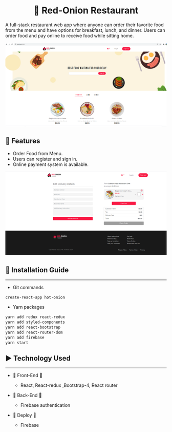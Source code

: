 <div align="center">

# :hamburger: **Red-Onion Restaurant**

</div>


<p>A full-stack restaurant web app where anyone can order their favorite food from the menu and have options for breakfast, lunch, and dinner. Users can order food and pay online to receive food while sitting home.</p>

<img src="./src/Image/screen1.png" alt="">

## :rocket: **Features**

- Order Food from Menu.
- Users can register and sign in.
- Online payment system is available.

<img src="./src/Image/screen2.png" alt="">

## :wrench: **Installation Guide**
---
- Git commands
```
create-react-app hot-onion
```
- Yarn packages

```
yarn add redux react-redux
yarn add styled-components
yarn add react-bootstrap
yarn add react-router-dom
yarn add firebase
yarn start
```

## :arrow_forward: Technology Used
---
- :stars: Front-End :stars:

    - React, React-redux ,Bootstrap-4, React router
- :stars: Back-End :stars:
    
    - Firebase authentication
- :repeat: Deploy :repeat:

    - Firebase







